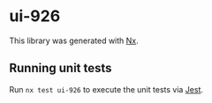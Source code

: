 # ui-926

This library was generated with [Nx](https://nx.dev).

## Running unit tests

Run `nx test ui-926` to execute the unit tests via [Jest](https://jestjs.io).
